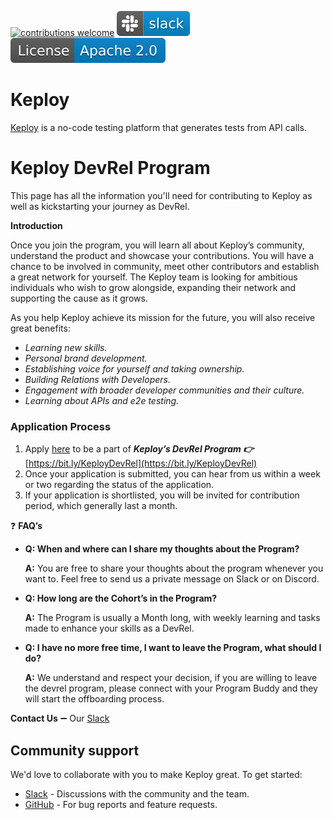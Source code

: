 [![contributions welcome](https://img.shields.io/badge/contributions-welcome-brightgreen?logo=github)](CODE_OF_CONDUCT.md) 
[![Slack](.github/slack.svg)](https://join.slack.com/t/keploy/shared_invite/zt-12rfbvc01-o54cOG0X1G6eVJTuI_orSA)
[![License](.github/License-Apache_2.0-blue.svg)](https://opensource.org/licenses/Apache-2.0)

# Keploy
[Keploy](https://keploy.io) is a no-code testing platform that generates tests from API calls. 

# Keploy DevRel Program

This page has all the information you'll need for contributing to Keploy as well as kickstarting your journey as DevRel.

**Introduction**

Once you join the program, you will learn all about Keploy’s community, understand the product and showcase your contributions. You will have a chance to be involved in community, meet other contributors and establish a great network for yourself. The Keploy team is looking for ambitious individuals who wish to grow alongside, expanding their network and supporting the cause as it grows.

As you help Keploy achieve its mission for the future, you will also receive great benefits:

- *Learning new skills.*
- *Personal brand development.*
- *Establishing voice for yourself and taking ownership.*
- *Building Relations with Developers.*
- *Engagement with broader developer communities and their culture.*
- *Learning about APIs and e2e testing.*

### Application Process

1. Apply [here](https://bit.ly/KeployDevRel) to be a part of ***Keploy’s DevRel Program 👉*** [https://bit.ly/KeployDevRel](https://bit.ly/KeployDevRel)
2. Once your application is submitted, you can hear from us within a week or two regarding the status of the application.
3. If your application is shortlisted, you will be invited for contribution period, which generally last a month.

❓ **FAQ’s**

- **Q: When and where can I share my thoughts about the Program?**
    
    **A:** You are free to share your thoughts about the program whenever you want to. Feel free to send us a private message on Slack or on Discord.
    
- **Q: How long are the Cohort’s in the Program?**
    
    **A:** The Program is usually a Month long, with weekly learning and tasks made to enhance your skills as a DevRel.
    
- **Q: I have no more free time, I want to leave the Program, what should I do?**
    
    **A:** We understand and respect your decision, if you are willing to leave the devrel program, please connect with your Program Buddy and they will start the offboarding process.
    

**Contact Us** ➖ Our [Slack](https://join.slack.com/t/keploy/shared_invite/zt-12rfbvc01-o54cOG0X1G6eVJTuI_orSA)

## Community support
We'd love to collaborate with you to make Keploy great. To get started:
* [Slack](https://join.slack.com/t/keploy/shared_invite/zt-12rfbvc01-o54cOG0X1G6eVJTuI_orSA) - Discussions with the community and the team.
* [GitHub](https://github.com/keploy/keploy/issues) - For bug reports and feature requests.

